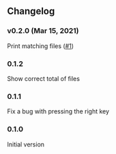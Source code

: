 ## Changelog

### v0.2.0 (Mar 15, 2021)
Print matching files ([#1](https://github.com/ranyitz/globitor/pull/1))

### 0.1.2
Show correct total of files

### 0.1.1
Fix a bug with pressing the right key

### 0.1.0
Initial version
